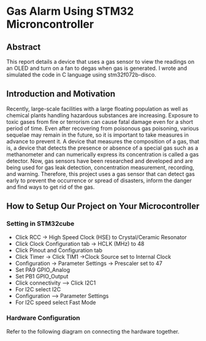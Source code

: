 # Gas Alarm Using STM32 Microncontroller
## Abstract
This report details a device that uses a gas sensor to view the readings on an OLED and turn on a fan to degas when gas is generated. I wrote and simulated the code in C language using stm32f072b-disco.

## Introduction and Motivation
Recently, large-scale facilities with a large floating population as well as chemical plants handling hazardous substances are increasing. Exposure to toxic gases from fire or terrorism can cause fatal damage even for a short period of time. Even after recovering from poisonous gas poisoning, various sequelae may remain in the future, so it is important to take measures in advance to prevent it. A device that measures the composition of a gas, that is, a device that detects the presence or absence of a special gas such as a methanometer and can numerically express its concentration is called a gas detector. Now, gas sensors have been researched and developed and are being used for gas leak detection, concentration measurement, recording, and warning. Therefore, this project uses a gas sensor that can detect gas early to prevent the occurrence or spread of disasters, inform the danger and find ways to get rid of the gas.

## How to Setup Our Project on Your Microcontroller
 
### Setting in STM32cube
- Click RCC → High Speed Clock (HSE) to Crystal/Ceramic Resonator
- Click Clock Configuration tab → HCLK (MHz) to 48
- Click Pinout and Configuration tab
- Click Timer → Click TIM1 →Clock Source set to Internal Clock
- Configuration → Parameter Settings → Prescaler set to 47
- Set PA9 GPIO_Analog
- Set PB1 GPIO_Output
- Click connectivity --> Click I2C1
- For I2C select I2C
- Configuration --> Parameter Settings
- For I2C speed select Fast Mode

### Hardware Configuration
Refer to the following diagram on connecting the hardware together.




